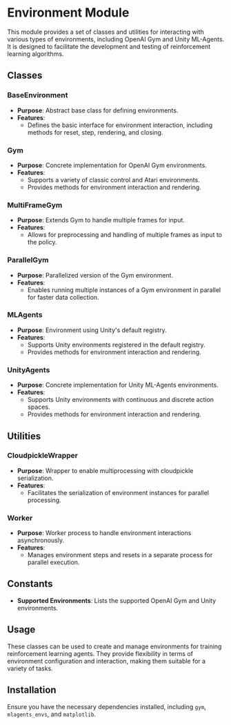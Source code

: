 # Environment Module

This module provides a set of classes and utilities for interacting with various types of environments, including OpenAI Gym and Unity ML-Agents. It is designed to facilitate the development and testing of reinforcement learning algorithms.

## Classes

### BaseEnvironment

- **Purpose**: Abstract base class for defining environments.
- **Features**:
  - Defines the basic interface for environment interaction, including methods for reset, step, rendering, and closing.

### Gym

- **Purpose**: Concrete implementation for OpenAI Gym environments.
- **Features**:
  - Supports a variety of classic control and Atari environments.
  - Provides methods for environment interaction and rendering.

### MultiFrameGym

- **Purpose**: Extends Gym to handle multiple frames for input.
- **Features**:
  - Allows for preprocessing and handling of multiple frames as input to the policy.

### ParallelGym

- **Purpose**: Parallelized version of the Gym environment.
- **Features**:
  - Enables running multiple instances of a Gym environment in parallel for faster data collection.

### MLAgents

- **Purpose**: Environment using Unity's default registry.
- **Features**:
  - Supports Unity environments registered in the default registry.
  - Provides methods for environment interaction and rendering.

### UnityAgents

- **Purpose**: Concrete implementation for Unity ML-Agents environments.
- **Features**:
  - Supports Unity environments with continuous and discrete action spaces.
  - Provides methods for environment interaction and rendering.

## Utilities

### CloudpickleWrapper

- **Purpose**: Wrapper to enable multiprocessing with cloudpickle serialization.
- **Features**:
  - Facilitates the serialization of environment instances for parallel processing.

### Worker

- **Purpose**: Worker process to handle environment interactions asynchronously.
- **Features**:
  - Manages environment steps and resets in a separate process for parallel execution.

## Constants

- **Supported Environments**: Lists the supported OpenAI Gym and Unity environments.

## Usage

These classes can be used to create and manage environments for training reinforcement learning agents. They provide flexibility in terms of environment configuration and interaction, making them suitable for a variety of tasks.

## Installation

Ensure you have the necessary dependencies installed, including `gym`, `mlagents_envs`, and `matplotlib`.
